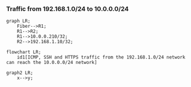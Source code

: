 
### Traffic from 192.168.1.0/24 to 10.0.0.0/24

```mermaid
graph LR;
    Fiber-->R1;
    R1-->R2;
    R1-->10.0.0.210/32;
    R2-->192.168.1.10/32;
```

```mermaid
flowchart LR;
    id1[ICMP, SSH and HTTPS traffic from the 192.168.1.0/24 network can reach the 10.0.0.0/24 network]
```

```mermaid
graph2 LR;
    x-->y;
```